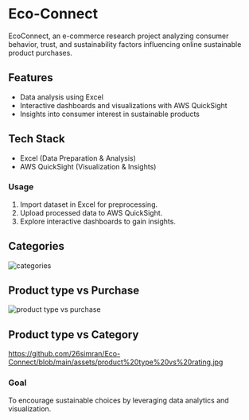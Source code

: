 # Eco-Connect

EcoConnect, an e-commerce research project analyzing consumer behavior, trust, and sustainability factors influencing online sustainable product purchases.

## Features

- Data analysis using Excel
- Interactive dashboards and visualizations with AWS QuickSight
- Insights into consumer interest in sustainable products


## Tech Stack

- Excel (Data Preparation & Analysis)
- AWS QuickSight (Visualization & Insights)


### Usage

1. Import dataset in Excel for preprocessing.
2. Upload processed data to AWS QuickSight.
3. Explore interactive dashboards to gain insights.



## Categories

![categories](https://github.com/user-attachments/assets/b6dfb22c-f8cf-4f89-8e9b-4291ff1ec9e7)


## Product type vs Purchase

![product type vs purchase](https://github.com/user-attachments/assets/817e9874-6d02-4731-a743-86638d6bb3b9)


## Product type vs Category

https://github.com/26simran/Eco-Connect/blob/main/assets/product%20type%20vs%20rating.jpg


### Goal

To encourage sustainable choices by leveraging data analytics and visualization.



